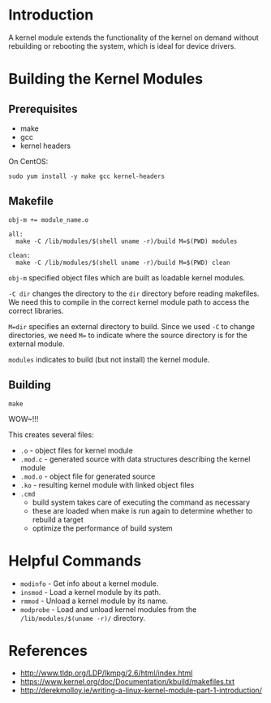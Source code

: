 # Introduction

A kernel module extends the functionality of the kernel on demand without rebuilding or rebooting the system, which is ideal for device drivers.


# Building the Kernel Modules

## Prerequisites

* make
* gcc
* kernel headers

On CentOS:

```
sudo yum install -y make gcc kernel-headers
```

## Makefile

```
obj-m += module_name.o

all:
  make -C /lib/modules/$(shell uname -r)/build M=$(PWD) modules

clean:
  make -C /lib/modules/$(shell uname -r)/build M=$(PWD) clean
```

`obj-m` specified object files which are built as loadable kernel modules.

`-C dir` changes the directory to the `dir` directory before reading makefiles. We need this to compile in the correct kernel module path to access the correct libraries.

`M=dir` specifies an external directory to build. Since we used `-C` to change directories, we need `M=` to indicate where the source directory is for the external module.

`modules` indicates to build (but not install) the kernel module.

## Building

```
make
```

WOW~!!!

This creates several files:

* `.o` - object files for kernel module
* `.mod.c` - generated source with data structures describing the kernel module
* `.mod.o` - object file for generated source
* `.ko` - resulting kernel module with linked object files
* `.cmd`
  - build system takes care of executing the command as necessary
  - these are loaded when make is run again to determine whether to rebuild a target
  - optimize the performance of build system

# Helpful Commands

* `modinfo` - Get info about a kernel module.
* `insmod` - Load a kernel module by its path.
* `rmmod` - Unload a kernel module by its name.
* `modprobe` - Load and unload kernel modules from the `/lib/modules/$(uname -r)/` directory.


# References

* http://www.tldp.org/LDP/lkmpg/2.6/html/index.html
* https://www.kernel.org/doc/Documentation/kbuild/makefiles.txt
* http://derekmolloy.ie/writing-a-linux-kernel-module-part-1-introduction/
